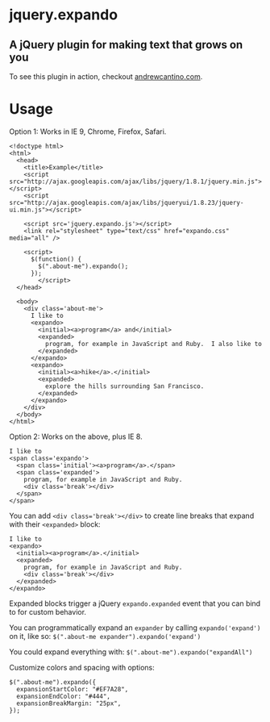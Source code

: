 # jquery.expando
## A jQuery plugin for making text that grows on you

To see this plugin in action, checkout [andrewcantino.com](http://andrewcantino.com).

# Usage

Option 1: Works in IE 9, Chrome, Firefox, Safari.

    <!doctype html>
    <html>
      <head>
        <title>Example</title>
        <script src="http://ajax.googleapis.com/ajax/libs/jquery/1.8.1/jquery.min.js"></script>
        <script src="http://ajax.googleapis.com/ajax/libs/jqueryui/1.8.23/jquery-ui.min.js"></script>

        <script src='jquery.expando.js'></script>
        <link rel="stylesheet" type="text/css" href="expando.css" media="all" />

        <script>
          $(function() {
            $(".about-me").expando();
          });
    		</script>
      </head>

      <body>
        <div class='about-me'>
          I like to
          <expando>
            <initial><a>program</a> and</initial>
            <expanded>
              program, for example in JavaScript and Ruby.  I also like to
            </expanded>
          </expando>
          <expando>
            <initial><a>hike</a>.</initial>
            <expanded>
              explore the hills surrounding San Francisco.
            </expanded>
          </expando>
        </div>
      </body>
    </html>

Option 2: Works on the above, plus IE 8.

    I like to
    <span class='expando'>
      <span class='initial'><a>program</a>.</span>
      <span class='expanded'>
        program, for example in JavaScript and Ruby.
        <div class='break'></div>
      </span>
    </span>

You can add `<div class='break'></div>` to create line breaks that expand with their `<expanded>` block:

    I like to
    <expando>
      <initial><a>program</a>.</initial>
      <expanded>
        program, for example in JavaScript and Ruby.
        <div class='break'></div>
      </expanded>
    </expando>

Expanded blocks trigger a jQuery `expando.expanded` event that you can bind to for custom behavior.

You can programmatically expand an `expander` by calling `expando('expand')` on it, like so: `$(".about-me expander").expando('expand')`

You could expand everything with: `$(".about-me").expando("expandAll")`

Customize colors and spacing with options:

    $(".about-me").expando({
      expansionStartColor: "#EF7A28",
      expansionEndColor: "#444",
      expansionBreakMargin: "25px",
    });
